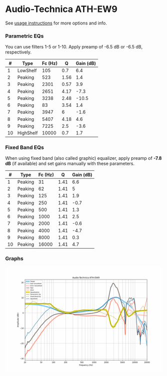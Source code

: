 # Audio-Technica ATH-EW9
See [usage instructions](https://github.com/jaakkopasanen/AutoEq#usage) for more options and info.

### Parametric EQs
You can use filters 1-5 or 1-10. Apply preamp of -6.5 dB or -6.5 dB, respectively.

|   # | Type      |   Fc (Hz) |    Q |   Gain (dB) |
|-----|-----------|-----------|------|-------------|
|   1 | LowShelf  |       105 | 0.7  |         6.4 |
|   2 | Peaking   |       523 | 1.56 |         1.4 |
|   3 | Peaking   |      2301 | 0.57 |         3.9 |
|   4 | Peaking   |      2651 | 4.17 |        -7.3 |
|   5 | Peaking   |      3238 | 2.48 |       -10.5 |
|   6 | Peaking   |        83 | 3.54 |         1.4 |
|   7 | Peaking   |      3947 | 6    |        -1.6 |
|   8 | Peaking   |      5407 | 4.18 |         4.6 |
|   9 | Peaking   |      7225 | 2.5  |        -3.6 |
|  10 | HighShelf |     10000 | 0.7  |         1.7 |

### Fixed Band EQs
When using fixed band (also called graphic) equalizer, apply preamp of **-7.8 dB** (if available) and set gains manually with these parameters.

|   # | Type    |   Fc (Hz) |    Q |   Gain (dB) |
|-----|---------|-----------|------|-------------|
|   1 | Peaking |        31 | 1.41 |         6.6 |
|   2 | Peaking |        62 | 1.41 |         5   |
|   3 | Peaking |       125 | 1.41 |         1.9 |
|   4 | Peaking |       250 | 1.41 |        -0.7 |
|   5 | Peaking |       500 | 1.41 |         1.3 |
|   6 | Peaking |      1000 | 1.41 |         2.5 |
|   7 | Peaking |      2000 | 1.41 |        -0.6 |
|   8 | Peaking |      4000 | 1.41 |        -4.7 |
|   9 | Peaking |      8000 | 1.41 |         0.3 |
|  10 | Peaking |     16000 | 1.41 |         4.7 |

### Graphs
![](./Audio-Technica%20ATH-EW9.png)
